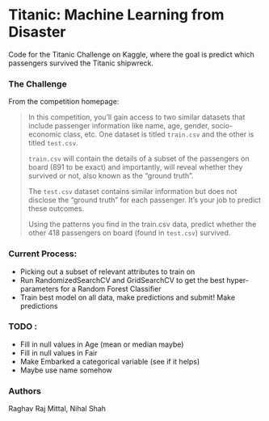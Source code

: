 # Titanic: Machine Learning from Disaster
Code for the Titanic Challenge on Kaggle, where the goal is predict which passengers survived the Titanic shipwreck.


### The Challenge
From the competition homepage:

> In this competition, you’ll gain access to two similar datasets that include passenger information like name, age, gender, socio-economic class, etc. One dataset is titled `train.csv` and the other is titled `test.csv`.
>
> `train.csv` will contain the details of a subset of the passengers on board (891 to be exact) and importantly, will reveal whether they survived or not, also known as the “ground truth”.
>
> The `test.csv` dataset contains similar information but does not disclose the “ground truth” for each passenger. It’s your job to predict these outcomes.
>
> Using the patterns you find in the train.csv data, predict whether the other 418 passengers on board (found in `test.csv`) survived.


### Current Process:

- Picking out a subset of relevant attributes to train on
- Run RandomizedSearchCV and GridSearchCV to get the best hyper-parameters for a Random Forest Classifier
- Train best model on all data, make predictions and submit!
Make predictions


### TODO :
 - Fill in null values in Age (mean or median maybe)
 - Fill in null values in Fair
 - Make Embarked a categorical variable (see if it helps)
 - Maybe use name somehow



### Authors
Raghav Raj Mittal, Nihal Shah
